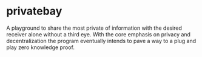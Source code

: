 # privatebay

A playground to share the most private of information with the desired receiver alone without a third eye. With the core emphasis on privacy and decentralization the program eventually intends to pave a way to a plug and play zero knowledge proof.
